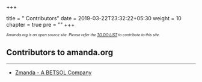 +++

title = "     Contributors"
date = 2019-03-22T23:32:22+05:30
weight = 10
chapter = true
pre = "<i class='fas fa-users'></i>"
+++

*<sub><sub>Amanda.org is an open source site. Please refer the [TO DO LIST](/to_do) to contribute to this site.</sub></sub>*

## Contributors to amanda.org
---

* [Zmanda - A BETSOL Company](https://zmanda.com/lightning/)


